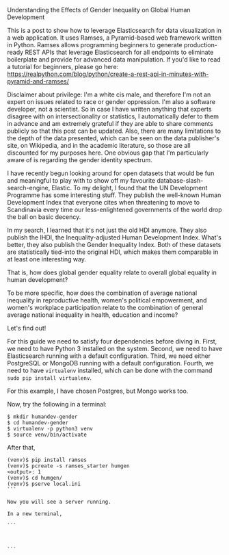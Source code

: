 Understanding the Effects of Gender Inequality on Global Human Development

This is a post to show how to leverage Elasticsearch for data visualization in a web application. It uses Ramses, a Pyramid-based web framework written in Python. Ramses allows programming beginners to generate production-ready REST APIs that leverage Elasticsearch for all endpoints to eliminate boilerplate and provide for advanced data manipulation. If you'd like to read a tutorial for beginners, please go here: https://realpython.com/blog/python/create-a-rest-api-in-minutes-with-pyramid-and-ramses/

Disclaimer about privilege: I'm a white cis male, and therefore I'm not an expert on issues related to race or gender oppression. I'm also a software developer, not a scientist. So in case I have written anything that experts disagree with on intersectionality or statistics, I automatically defer to them in advance and am extremely grateful if they are able to share comments publicly so that this post can be updated. Also, there are many limitations to the depth of the data presented, which can be seen on the data publisher's site, on Wikipedia, and in the academic literature, so those are all discounted for my purposes here. One obvious gap that I'm particularly aware of is regarding the gender identity spectrum.

I have recently begun looking around for open datasets that would be fun and meaningful to play with to show off my favourite database-slash-search-engine, Elastic. To my delight, I found that the UN Development Programme has some interesting stuff. They publish the well-known Human Development Index that everyone cites when threatening to move to Scandinavia every time our less-enlightened governments of the world drop the ball on basic decency.

In my search, I learned that it's not just the old HDI anymore. They also publish the IHDI, the Inequality-adjusted Human Development Index. What's better, they also publish the Gender Inequality Index. Both of these datasets are statistically tied-into the original HDI, which makes them comparable in at least one interesting way.

That is, how does global gender equality relate to overall global equality in human development?

To be more specific, how does the combination of average national inequality in reproductive health, women's political empowerment, and women's workplace participation relate to the combination of general average national inequality in health, education and income?

Let's find out!

For this guide we need to satisfy four dependencies before diving in. First, we need to have Python 3 installed on the system. Second, we need to have Elasticsearch running with a default configuration. Third, we need either PostgreSQL or MongoDB running with a default configuration. Fourth, we need to have `virtualenv` installed, which can be done with the command `sudo pip install virtualenv`.

For this example, I have chosen Postgres, but Mongo works too.

Now, try the following in a terminal:

```
$ mkdir humandev-gender
$ cd humandev-gender
$ virtualenv -p python3 venv
$ source venv/bin/activate
```

After that,

````
(venv)$ pip install ramses
(venv)$ pcreate -s ramses_starter humgen
<output>: 1
(venv)$ cd humgen/
(venv)$ pserve local.ini
```

Now you will see a server running.

In a new terminal,

```



```
